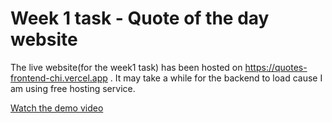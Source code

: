# Week 1 task - Quote of the day website

The live website(for the week1 task) has been hosted on https://quotes-frontend-chi.vercel.app . It may take a while for the backend to load cause I am using free hosting service.

[Watch the demo video](https://youtu.be/i_5gMm32n2g)